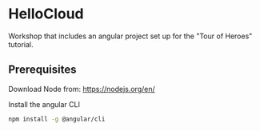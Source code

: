 # HelloCloud
Workshop that includes an angular project set up for the "Tour of Heroes" tutorial.

## Prerequisites

Download Node from: https://nodejs.org/en/

Install the angular CLI
```bash
npm install -g @angular/cli
```
